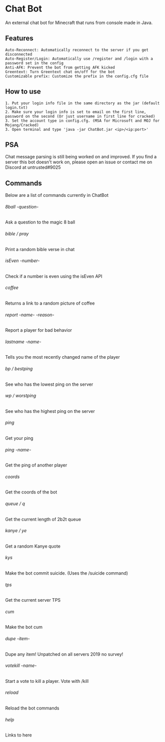 # Chat Bot
An external chat bot for Minecraft that runs from console made in Java.

## Features
```
Auto-Reconnect: Automatically reconnect to the server if you get disconnected
Auto-Register/Login: Automatically use /register and /login with a password set in the config
Anti-AFK: Prevent the bot from getting AFK kicked
Greentext: Turn Greentext chat on/off for the bot
Customizable prefix: Customize the prefix in the config.cfg file
```

## How to use
```
1. Put your login info file in the same directory as the jar (default login.txt)
2. Make sure your login info is set to email on the first line, password on the second (Or just username in first line for cracked)
3. Set the account type in config.cfg. (MSA for Microsoft and MOJ for Mojang/Cracked)
3. Open terminal and type 'java -jar ChatBot.jar <ip>/<ip:port>'
```

## PSA
Chat message parsing is still being worked on and improved. If you find a server this bot doesn't work on, please open an issue or contact me on Discord at untrusted#9025

## Commands
Below are a list of commands currently in ChatBot

###### 8ball -question-
Ask a question to the magic 8 ball
###### bible / pray
Print a random bible verse in chat
###### isEven -number-
Check if a number is even using the isEven API
###### coffee
Returns a link to a random picture of coffee
###### report -name- -reason-
Report a player for bad behavior
###### lastname -name-
Tells you the most recently changed name of the player
###### bp / bestping
See who has the lowest ping on the server
###### wp / worstping
See who has the highest ping on the server
###### ping
Get your ping
###### ping -name-
Get the ping of another player
###### coords
Get the coords of the bot
###### queue / q
Get the current length of 2b2t queue
###### kanye / ye
Get a random Kanye quote
###### kys
Make the bot commit suicide. (Uses the /suicide command)
###### tps
Get the current server TPS
###### cum
Make the bot cum
###### dupe -item-
Dupe any item! Unpatched on all servers 2019 no survey!
###### votekill -name-
Start a vote to kill a player. Vote with /kill
###### reload
Reload the bot commands
###### help
Links to here

